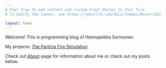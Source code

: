 ```yaml
---
# Feel free to add content and custom Front Matter to this file.
# To modify the layout, see https://jekyllrb.com/docs/themes/#overriding-theme-defaults

layout: home
---
```

Welcome! This is programming blog of Hannupekka Sormunen. 

My projects:
[The Particle Fire Simulation](https://sorhanp.github.io/particlefire-revision/)

Check out [About](/about/)-page for information about me or check out my posts below.